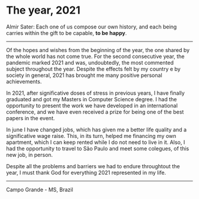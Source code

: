 # The year, 2021

Almir Sater: Each one of us compose our own history, and each being carries within
the gift to be capable, **to be happy**.

---

Of the hopes and wishes from the beginning of the year, the one shared by the whole
world has not come true. For the second consecutive year, the pandemic marked 2021
and was, undoubtedly, the most commented subject throughout the year. Despite the
effects felt by my country e by society in general, 2021 has brought me many positive
personal achievements.

In 2021, after significative doses of stress in previous years, I have finally graduated
and got my Masters in Computer Science degree. I had the opportunity to present
the work we have developed in an international conference, and we have even received
a prize for being one of the best papers in the event.

In june I have changed jobs, which has given me a better life quality and a significative
wage raise. This, in its turn, helped me financing my own apartment, which I can
keep rented while I do not need to live in it. Also, I had the opportunity to travel
to São Paulo and meet some colegues, of this new job, in person.

Despite all the problems and barriers we had to endure throughtout the year, I must
thank God for everything 2021 represented in my life.

---

Campo Grande - MS, Brazil
